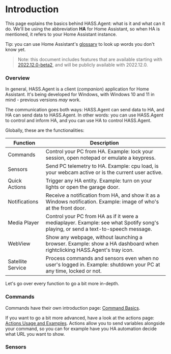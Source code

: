# Introduction

This page explains the basics behind HASS.Agent: what is it and what can it do. We'll be using the abbreviation **HA** for Home Assistant, so when HA is mentioned, it refers to your Home Assistant instance.

Tip: you can use Home Assistant's [glossary](https://www.home-assistant.io/docs/glossary/) to look up words you don't know yet.

> Note: this document includes features that are available starting with [2022.12.0-beta2](https://github.com/LAB02-Research/HASS.Agent/releases/tag/2022.12.0-beta2), and will be publicly available with 2022.12.0.

### Overview

In general, HASS.Agent is a client (*companion*) application for Home Assistant. It's being developed for Windows, with Windows 10 and 11 in mind - previous versions *may* work. 

The communication goes both ways: HASS.Agent can send data to HA, and HA can send data to HASS.Agent. In other words: you can use HASS.Agent to control and inform HA, and you can use HA to control HASS.Agent.

Globally, these are the functionalities:

| Function | Description |
| ------------ | ------------- |
| Commands | Control your PC from HA. Example: lock your session, open notepad or emulate a keypress. |
| Sensors | Send PC telemetry to HA. Example: cpu load, is your webcam active or is the current user active. |
| Quick Actions | Trigger any HA entity. Example: turn on your lights or open the garage door. |
| Notifications | Receive a notification from HA, and show it as a Windows notification. Example: image of who's at the front door. |
| Media Player | Control your PC from HA as if it were a mediaplayer. Example: see what Spotify song's playing, or send a text-to-speech message. |
| WebView | Show any webpage, without launching a browser. Example: show a HA dashboard when rightclicking HASS.Agent's tray icon. |
| Satellite Service | Process commands and sensors even when no user's logged in. Example: shutdown your PC at any time, locked or not. |

Let's go over every function to go a bit more in-depth.

### Commands

Commands have their own introduction page: [Command Basics](commands/command-basics.md).

If you want to go a bit more advanced, have a look at the actions page: [Actions Usage and Examples](commands/actions-usage-and-examples.md). Actions allow you to send variables alongside your command, so you can for example have you HA automation decide what URL you want to show.

### Sensors


